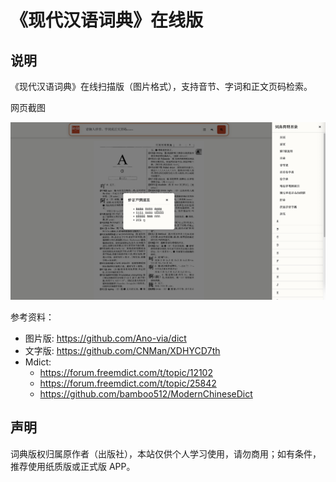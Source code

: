 # 《现代汉语词典》在线版

## 说明

《现代汉语词典》在线扫描版（图片格式），支持音节、字词和正文页码检索。

网页截图

![](./site.png)

参考资料：

- 图片版: <https://github.com/Ano-via/dict>
- 文字版: <https://github.com/CNMan/XDHYCD7th>
- Mdict:
  - <https://forum.freemdict.com/t/topic/12102>
  - <https://forum.freemdict.com/t/topic/25842>
  - <https://github.com/bamboo512/ModernChineseDict>

## 声明

词典版权归属原作者（出版社），本站仅供个人学习使用，请勿商用；如有条件，推荐使用纸质版或正式版 APP。
